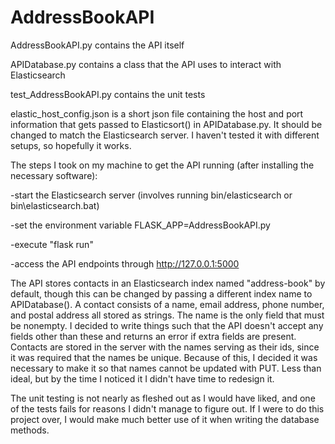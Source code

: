 # AddressBookAPI

AddressBookAPI.py contains the API itself

APIDatabase.py contains a class that the API uses to interact with Elasticsearch

test_AddressBookAPI.py contains the unit tests

elastic_host_config.json is a short json file containing the host and port information that gets passed to Elasticsort() in APIDatabase.py. It should be changed to match the Elasticsearch server. I haven't tested it with different setups, so hopefully it works.

The steps I took on my machine to get the API running (after installing the necessary software):

-start the Elasticsearch server (involves running bin/elasticsearch or bin\elasticsearch.bat)

-set the environment variable FLASK_APP=AddressBookAPI.py

-execute "flask run"

-access the API endpoints through http://127.0.0.1:5000

The API stores contacts in an Elasticsearch index named "address-book" by default, though this can be changed by passing a different index name to APIDatabase(). A contact consists of a name, email address, phone number, and postal address all stored as strings. The name is the only field that must be nonempty. I decided to write things such that the API doesn't accept any fields other than these and returns an error if extra fields are present. Contacts are stored in the server with the names serving as their ids, since it was required that the names be unique. Because of this, I decided it was necessary to make it so that names cannot be updated with PUT. Less than ideal, but by the time I noticed it I didn't have time to redesign it.

The unit testing is not nearly as fleshed out as I would have liked, and one of the tests fails for reasons I didn't manage to figure out. If I were to do this project over, I would make much better use of it when writing the database methods.
